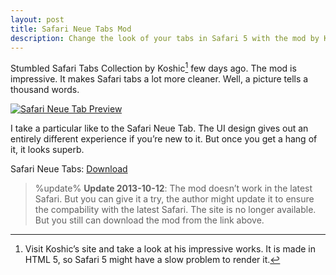 ```yaml
---
layout: post
title: Safari Neue Tabs Mod
description: Change the look of your tabs in Safari 5 with the mod by Koshic.
---
```

Stumbled Safari Tabs Collection by Koshic[^1] few days ago. The mod is impressive. It makes Safari tabs a lot more cleaner. Well, a picture tells a thousand words.

[ ![Safari Neue Tab Preview][img1] ](http://images.sayzlim.net/2011/01/safari_neue_preview.jpg "Safari Neue Tab Preview")

[img1]: http://images.sayzlim.net/2011/01/safari_neue_preview.jpg "Safari Neue Tab Preview"

I take a particular like to the Safari Neue Tab. The UI design gives out an entirely different experience if you’re new to it. But once you get a hang of it, it looks superb.

Safari Neue Tabs: [Download](http://d.pr/NJpN "Safari Neue Tabs")

> %update%
> **Update 2013-10-12**: The mod doesn’t work in the latest Safari. But you can give it a try, the author might update it to ensure the compability with the latest Safari. The site is no longer available. But you still can download the mod from the link above.

[^1]: Visit Koshic’s site and take a look at his impressive works. It is made in HTML 5, so Safari 5 might have a slow problem to render it.